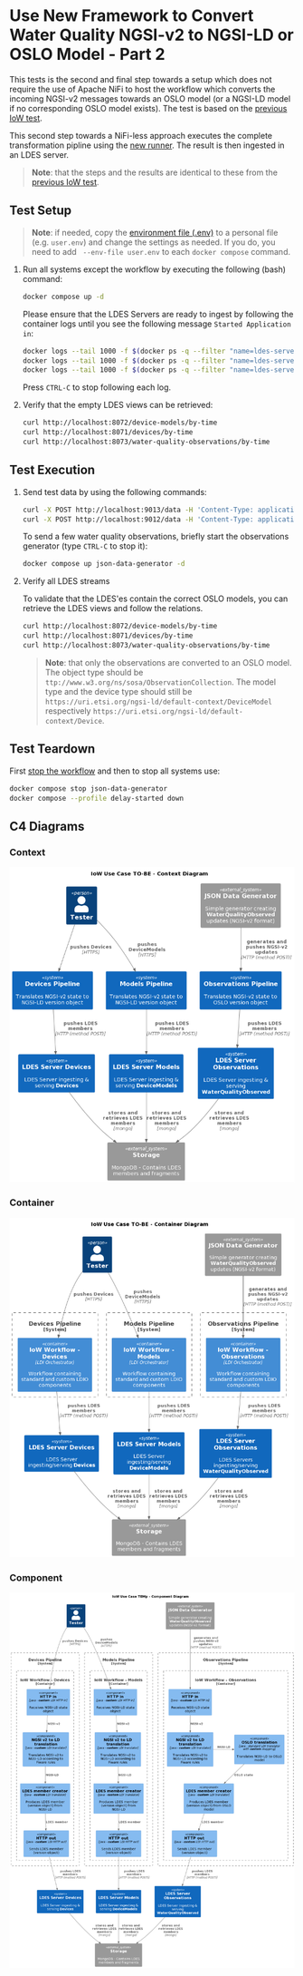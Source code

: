 # Use New Framework to Convert Water Quality NGSI-v2 to NGSI-LD or OSLO Model - Part 2
This tests is the second and final step towards a setup which does not require the use of Apache NiFi to host the workflow which converts the incoming NGSI-v2 messages towards an OSLO model (or a NGSI-LD model if no corresponding OSLO model exists). The test is based on the [previous IoW test](../016.mixed-workbench-ngsi-v2-to-oslo/README.md).

This second step towards a NiFi-less approach executes the complete transformation pipline using the [new runner](https://github.com/Informatievlaanderen/VSDS-Linked-Data-Interactions). The result is then ingested in an LDES server.

> **Note**: that the steps and the results are identical to these from the [previous IoW test](../015.nifi-workbench-ngsi-v2-to-oslo/README.md).

## Test Setup
> **Note**: if needed, copy the [environment file (.env)](./.env) to a personal file (e.g. `user.env`) and change the settings as needed. If you do, you need to add ` --env-file user.env` to each `docker compose` command.

1. Run all systems except the workflow by executing the following (bash) command:
    ```bash
    docker compose up -d
    ```
    Please ensure that the LDES Servers are ready to ingest by following the container logs until you see the following message `Started Application in`:
    ```bash
    docker logs --tail 1000 -f $(docker ps -q --filter "name=ldes-server-models$")
    docker logs --tail 1000 -f $(docker ps -q --filter "name=ldes-server-devices$")
    docker logs --tail 1000 -f $(docker ps -q --filter "name=ldes-server-observations$")
    ```
    Press `CTRL-C` to stop following each log.

2. Verify that the empty LDES views can be retrieved:
    ```bash
    curl http://localhost:8072/device-models/by-time
    curl http://localhost:8071/devices/by-time
    curl http://localhost:8073/water-quality-observations/by-time
    ```

## Test Execution
1. Send test data by using the following commands:
    ```bash
    curl -X POST http://localhost:9013/data -H 'Content-Type: application/json' -d '@data/model.json' 
    curl -X POST http://localhost:9012/data -H 'Content-Type: application/json' -d '@data/device.json' 
    ```
   To send a few water quality observations, briefly start the observations generator (type `CTRL-C` to stop it):
    ```bash
    docker compose up json-data-generator -d
    ```

2. Verify all LDES streams

    To validate that the LDES'es contain the correct OSLO models, you can retrieve the LDES views and follow the relations.
     ```bash
     curl http://localhost:8072/device-models/by-time
     curl http://localhost:8071/devices/by-time
     curl http://localhost:8073/water-quality-observations/by-time
     ```

     > **Note**: that only the observations are converted to an OSLO model. The object type should be `ttp://www.w3.org/ns/sosa/ObservationCollection`. The model type and the device type should still be `https://uri.etsi.org/ngsi-ld/default-context/DeviceModel` respectively `https://uri.etsi.org/ngsi-ld/default-context/Device`.

## Test Teardown
First [stop the workflow](../_nifi-workbench/README.md#stop-a-workflow) and then to stop all systems use:
```bash
docker compose stop json-data-generator
docker compose --profile delay-started down
```

## C4 Diagrams

### Context
![context](./artwork/iow-to-be.context.png)

### Container
![container](./artwork/iow-to-be.container.png)

### Component
![component](./artwork/iow-to-be.component.png)
